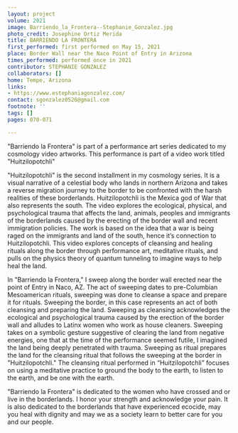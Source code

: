 ```yaml
---
layout: project
volume: 2021
image: Barriendo_la_Frontera--Stephanie_Gonzalez.jpg
photo_credit: Josephine Ortiz Merida
title: BARRIENDO LA FRONTERA
first_performed: first performed on May 15, 2021
place: Border Wall near the Naco Point of Entry in Arizona
times_performed: performed once in 2021
contributor: STEPHANIE GONZALEZ
collaborators: []
home: Tempe, Arizona
links:
- https://www.estephaniagonzalez.com/
contact: sgonzalez0526@gmail.com
footnote: ''
tags: []
pages: 070-071

---
```


"Barriendo la Frontera" is part of a performance art series dedicated to my cosmology video artworks. This performance is part of a video work titled "Huitzilopotchli"

"Huitzilopotchli" is the second installment in my cosmology series. It is a visual narrative of a celestial body who lands in northern Arizona and takes a reverse migration journey to the border to be confronted with the harsh realities of these borderlands. Huitzilopotchli is the Mexica god of War that also represents the south. The video explores the ecological, physical, and psychological trauma that affects the land, animals, peoples and immigrants of the borderlands caused by the erecting of the border wall and recent immigration policies. The work is based on the idea that a war is being raged on the immigrants and land of the south, hence it’s connection to Huitzilopotchli. This video explores concepts of cleansing and healing rituals along the border through performance art, meditative rituals, and pulls on the physics theory of quantum tunneling to imagine ways to help heal the land.

In "Barriendo la Frontera," I sweep along the border wall erected near the point of Entry in Naco, AZ. The act of sweeping dates to pre-Columbian Mesoamerican rituals, sweeping was done to cleanse a space and prepare it for rituals. Sweeping the border, in this case represents an act of both cleansing and preparing the land. Sweeping as cleansing acknowledges the ecological and psychological trauma caused by the erection of the border wall and alludes to Latinx women who work as house cleaners. Sweeping takes on a symbolic gesture suggestive of clearing the land from negative energies, one that at the time of the performance seemed futile, I imagined the land being deeply penetrated with trauma. Sweeping as ritual prepares the land for the cleansing ritual that follows the sweeping at the border in "Huitzilopotchli." The cleansing ritual performed in “Huitzilopotchli” focuses on using a meditative practice to ground the body to the earth, to listen to the earth, and be one with the earth. 

"Barriendo la Frontera" is dedicated to the women who have crossed and or live in the borderlands. I honor your strength and acknowledge your pain. It is also dedicated to the borderlands that have experienced ecocide, may you heal with dignity and may we as a society learn to better care for you and our people.
